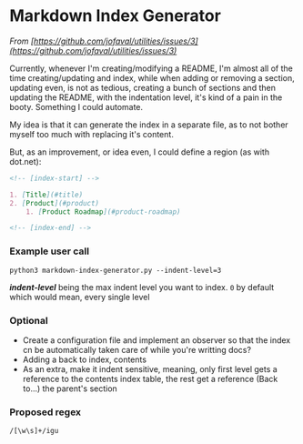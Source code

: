 # Markdown Index Generator #

_From [https://github.com/jofaval/utilities/issues/3](https://github.com/jofaval/utilities/issues/3)_

Currently, whenever I'm creating/modifying a README, I'm almost all of the time creating/updating and index, while when adding or removing a section, updating even, is not as tedious, creating a bunch of sections and then updating the README, with the indentation level, it's kind of a pain in the booty. Something I could automate.

My idea is that it can generate the index in a separate file, as to not bother myself too much with replacing it's content.

But, as an improvement, or idea even, I could define a region (as with dot.net):
```markdown
<!-- [index-start] -->

1. [Title](#title)
2. [Product](#product)
    1. [Product Roadmap](#product-roadmap)

<!-- [index-end] -->
```

### Example user call

```shell
python3 markdown-index-generator.py --indent-level=3
```

**_indent-level_** being the max indent level you want to index. `0` by default which would mean, every single level

### Optional

- Create a configuration file and implement an observer so that the index cn be automatically taken care of while you're writting docs?
- Adding a back to index, contents
- As an extra, make it indent sensitive, meaning, only first level gets a reference to the contents index table, the rest get a reference (Back to...) the parent's section

### Proposed regex

```regex
/[\w\s]+/igu
```